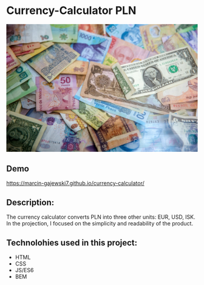 # Currency-Calculator PLN
![currency-calculator-image](images/share.png)
## Demo 
https://marcin-gajewski7.github.io/currency-calculator/
## Description:
The currency calculator converts PLN into three other units: EUR, USD, ISK. In the projection, I focused on the simplicity and readability of the product.
## Technolohies used in this project:
- HTML
- CSS
- JS/ES6
- BEM
